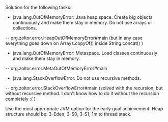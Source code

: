 Solution for the following tasks:
- java.lang.OutOfMemoryError: Java heap space. Create big objects continuously and make them stay in memory. Do not use arrays or collections.

-- org.zoltor.error.HeapOutOfMemoryError#main (but in any case everything goes down on Arrays.copyOf() inside String.concat() )

- java.lang.OutOfMemoryError: Metaspace. Load classes continuously and make them stay in memory.

-- org.zoltor.error.MetaOutOfMemoryError#main

- java.lang.StackOverflowError. Do not use recursive methods.

-- org.zoltor.error.StackOverflowError#main (solved with the recursion, but without recursive method. I don't know how to do it without the recursion completely :( )

Use the most appropriate JVM option for the early goal achievement. Heap structure should be: 3-Eden, 3-S0, 3-S1, 1m to thread stack.
